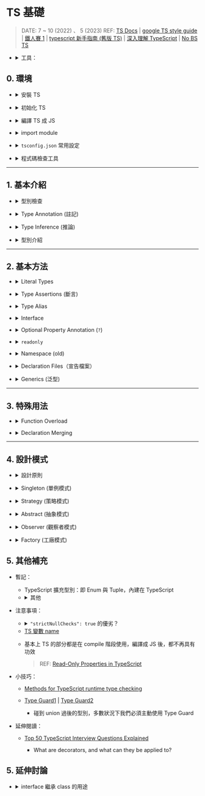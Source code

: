 <style> 
.imgBox{
  display: flex; 
  flex-direction: column; 
  margin: 5%; 
  justify-content: center;
  border: 2px solid black;
}
</style>

<!--  style  -->

###### <!-- ref -->

[No BS TS]: https://youtu.be/LKVHFHJsiO0?list=PLNqp92_EXZBJYFrpEzdO2EapvU0GOJ09n
[generics best practice1]: https://javascript.plainenglish.io/mentor-typescript-is-a-virus-a8ed076f1de9
[Ts Config Helper]: https://tsconfiger.netlify.app/
[TS playground]: (https://www.typescriptlang.org/play)
[difference between typescript class and interface]: https://www.javatpoint.com/typescript-class-vs-interface
[what's the difference between 'extends' and 'implements' in typescript]: https://stackoverflow.com/questions/38834625/whats-the-difference-between-extends-and-implements-in-typescript
[鐵人賽片段 1]: https://ithelp.ithome.com.tw/articles/10218770#:~:text=%E5%96%AE%E4%BE%8B%E9%A1%9E%E5%88%A5%E7%9A%84%E7%B9%BC%E6%89%BF%20Singleton%20Class%20Inheritance
[can we inherit singleton class?]: https://stackoverflow.com/questions/3564758/can-we-inherit-singleton-class
[read-only properties in typescript]: https://mariusschulz.com/blog/read-only-properties-in-typescript
[zod]: https://github.com/colinhacks/zod
[ts docs]: https://www.typescriptlang.org/docs/handbook/typescript-in-5-minutes.html
[google ts style guide]: https://google.github.io/styleguide/tsguide.html
[鐵人賽 1]: https://ithelp.ithome.com.tw/articles/10214714
[ecmascript 相容表]: https://kangax.github.io/compat-table/es6/
[tsconfig doc]: https://aka.ms/tsconfig
[鐵人賽 2]: https://ithelp.ithome.com.tw/articles/10214719#:~:text=%22strictNullChecks%22%3A%20true%2C
[ts 變數 name]: https://www.jianshu.com/p/78268bd9af0a
[function signature]: https://developer.mozilla.org/en-US/docs/Glossary/Signature/Function
[function 誤區注意]: https://ithelp.ithome.com.tw/articles/10215270
[never & unknown]: https://blog.logrocket.com/when-to-use-never-and-unknown-in-typescript-5e4d6c5799ad/
[typescript 新手指南 (舊版 TS)]: https://willh.gitbook.io/typescript-tutorial/
[深入理解 typescript]: https://jkchao.github.io/typescript-book-chinese/
[methods for typescript runtime type checking]: https://blog.logrocket.com/methods-for-typescript-runtime-type-checking/
[type guard1]: https://medium.com/onedegree-tech-blog/typescript-%E4%B8%80%E4%BA%9B%E4%BB%A4%E4%BA%BA%E5%8F%88%E6%84%9B%E5%8F%88%E6%81%A8%E7%9A%84%E5%85%A7%E5%AE%B9-type-guard-narrowing-1655a9ae2a4d
[type guard2]: https://blog.logrocket.com/how-to-use-type-guards-typescript/
[top 50 typescript interview questions explained]: https://betterprogramming.pub/top-50-typescript-interview-questions-explained-5e69b73eeab1
[type vs interface]: https://www.typescriptlang.org/docs/handbook/2/everyday-types.html#differences-between-type-aliases-and-interfaces
["void return" in interface doesn't trigger error in "implementation"]: https://stackoverflow.com/questions/70546619/why-typescript-return-type-void-in-interface-doesnt-trigger-error-in-implementa
[C# Enum]: https://msdn.microsoft.com/zh-cn/library/sbbt4032.aspx
[In TypeScript an interface can extend a class, what for?]: https://stackoverflow.com/questions/39124915/in-typescript-an-interface-can-extend-a-class-what-for
[An Extended Class with All Members]: https://learn.microsoft.com/en-us/archive/msdn-magazine/2015/january/typescript-understanding-typescript#:~:text=Figure%206%20An%20Extended%20Class%20with%20All%20Members
[A Practical Guide to Use Extends in TypeScript]: https://www.becomebetterprogrammer.com/typescript-extends/

 <!-- ref -->

# TS 基礎

> DATE: 7 ~ 10 (2022) 、 5 (2023)
> REF: [TS Docs] | [google TS style guide] | [鐵人賽 1] | [typescript 新手指南 (舊版 TS)] | [深入理解 TypeScript] | [No BS TS]

 <!-- 工具 -->

- <details close>
  <summary>工具：</summary>

  - [ECMAScript 相容表]
  - [zod]：可協助檢查 API 回傳的 type
  - [TS playground]
  - [Ts Config Helper]

  </details>

## 0. 環境

<!-- 安裝 TS -->

- <details close>
  <summary>安裝 TS</summary>

  ```shell
  $ npm install -g typescript
  ```

  </details>

<!-- 初始化 TS -->

- <details close>
  <summary>初始化 TS</summary>

  ```shell
  $ tsc --init
  ```

  - `tsc`：使用 **TS Compiler** 的指令
  - 生成設定檔 `tsconfig.json`
  - [tsconfig doc]

  </details>

<!-- 編譯 TS 成 JS -->

- <details close>
  <summary>編譯 TS 成 JS</summary>

  - 即便有 `error`，依然會編譯成一份 JS

  - ```shell
    $ tsc index.ts
    ```

    - 編譯 `index.ts`，並生成 `index.js`

  - ```shell
    $ tsc
    ```

    - 掃描專案底下所有的 `.ts` 編譯生成對應的 `.js`
    - 以一個 `tsconfig.json` 為一個專案

      ```txt
      EX.

      ＊ Directory Structure:
      ---------------------------------

      project
      └── test1
          └── test1.ts
          └── tsconfig.json
      └── test2
          └── test2.ts
      └── test3.ts
      └── tsconfig.json
      ---------------------------------

      ＊ 在三種不同位置執行 "tsc":

      1) /project/
      $ tsc
      --> 生成 test1.js, test2.js, test3.js

      2) /project/test1/
      $ tsc
      --> 只生成 test1.js

      3) /project/test2/
      $ tsc
      --> 生成 test1.js, test2.js, test3.js
      ```

  </details>

<!-- import module -->

- <details close>
  <summary>import module</summary>

  - 目的：

    - 使用 es6 up，且 `import` 時不需加副檔名，且可以使用 `index.js`

    ```typescript
    // EX. 自動 import from "./@class/TicketSystem/index.js"
    import { TrainTicketSystem } from './@class/TicketSystem'
    ```

  - 目前的解法：

    - 將 es6 up 編譯成 commonJS
    - `tsconfig.json` 中設定（從 es2016 編譯成 commonJS）

    ```typescript
    "target": "es2016",
    "module": "commonjs",
    ```

    - `package.json` 中設定（因為最後是編譯成 commonJS）

    ```typescript
    "type": "commonjs",
    ```

  - TODO: 是否有解法可以編譯成 es6 up 且達成目的？

  </details>

<!-- tsconfig.json 常用設定 -->

- <details close>
  <summary><code>tsconfig.json</code> 常用設定</summary>

  - `"outDir": "./build"`：集中編譯後所有的 `.js` 在 "./build"

  </details>

<!-- 程式碼檢查 -->

- <details close>
  <summary>程式碼檢查工具</summary>

  - 因為程式碼檢查是專案的重要組成部分，所以我們一般會將 ESLint 安裝在當前專案中 (`--save-dev`)

  - TSC vs TSLint vs ESLint

  ![](../src/image/lint/TSC_TSLint_ESLint.png)

  - TSLint & ESLint 的選擇

  ![](../src/image/lint/TSLint_or_ESLint.png)

  </details>

---

## 1. 基本介紹

<!-- 型別檢查 -->

- <details close>
  <summary>型別檢查</summary>

  - 程式碼中，使用錯誤型別，會有 `紅色波浪狀底線` 標明錯誤資訊

  <div class="imgBox" >
    <img src="../src//image//base/%E5%9E%8B%E5%88%A5%E6%AA%A2%E6%9F%A5%EF%BC%BF%E7%A8%8B%E5%BC%8F%E7%A2%BC.png" alt="型別檢查＿程式碼.png" />
  </div>

  - 編譯時，也會拋出 error

  <div class="imgBox" >
    <img src="../src//image/base/%E5%9E%8B%E5%88%A5%E6%AA%A2%E6%9F%A5%EF%BC%BF%E7%B7%A8%E8%AD%AF.png" alt="型別檢查＿編譯.png" />
  </div>

  </details>

<!-- Type Annotation -->

- <details close>
  <summary>Type Annotation (註記)</summary>

  <!-- 3 種 Type Annotation 方式： -->

  - 3 種 Type Annotation 方式：

    <div class="imgBox" >
      <img src="../src/image/base/Type_Annotation.png" alt="Type_Annotation.png" />
    </div>

    <!-- 差異：`第一種`(x4, x7) 方式一定要完全符合 -->

    - <details close>
      <summary>差異：<code>第一種</code> 方式一定要完全符合</summary>

      1. 不能有多餘的，如 z。 (x4)
      2. 一定要有 y。 (x7)

      <div class="imgBox" >
        <img src="../src/image/base/Type_Annotation_diff.png" alt="Type_Annotation_diff.png" />
      </div>

      </details>

    <!-- 不能：三種皆不可只有多餘的（z），卻沒有該有的（y） -->

    - <details close>
      <summary>不能：三種皆不可只有多餘的（z），卻沒有該有的（y）</summary>

      <div class="imgBox" >
        <img src="../src/image/base/Type_Annotation_same.png" alt="Type_Annotation_same.png" />
      </div>

      </details>

  <!-- 沒 Annotation ＋ 沒 Assign -->

  - <details close>
    <summary>沒 Annotation ＋ 沒 Assign</summary>

    - 此情況下，`Type Inference` 的結果會不斷改變（X1）

    <div class="imgBox" >
      <img src="../src/image/base/NoAnnotation_&_NoAssign.png" alt="NoAnnotation_&_NoAssign.png" />
    </div>

    </details>

  </details>

<!-- Type Inference -->

- <details close>
  <summary>Type Inference (推論)</summary>

  - 在未使用 Type Annotation 時，也會自動推論其 type
  - 如下圖，變數並未註記 type，但 hover 時，有自動推論 type 為 `(string | number)[ ]`

    <div class="imgBox" >
      <img src="../src/image/base/Type_Inference_sample.png" alt="Type_Inference_sample.png" />
    </div>

  <!-- Nullable Types -->

  - <details close>
    <summary><code>Nullable Types</code> --> <code>any</code></summary>

    - Nullable Types: `null`, `undefined`.. 等等
      <div class="imgBox" >
        <img src="../src/image/base/Nullable_Types_O.png" alt="Nullable_Types_O.png" />
        <img src="../src/image/base/Nullable_Types_X.png" alt="Nullable_Types_X.png" />
      </div>

    - Delayed Initialization 可視為初始化指派為 `undefined` --> `any`
      <div class="imgBox" >
        <img src="../src/image/base/Nullable_Types_Delay.png" alt="Nullable_Types_Delay.png" />
      </div>

      - 若有 `Type Annotation` 則會形成 Temporal Dead Zone
        <div class="imgBox" >
          <img src="../src/image/base/Delayed_Initialization.png" alt="Delayed_Initialization.png" />
        </div>

    </details>

  <!-- 自動進行檢查 -->

  - <details close>
    <summary>Type Inference --> 自動進行檢查</summary>

    - 即使沒有 Type Annotation，TS 自動認定其為 Type Inference 後的型別

      - 因為 Nullable Types --> any，所以可以再指派為任何型別，而其他的則已固定型別

        <div class="imgBox" >
          <img src="../src/image/base/Type_Inference_check.png" alt="Type_Inference_check.png" />
        </div>

    </details>

  - <mark>杯論：</mark>
    - 因為有 Type Inference 功能，所以可以只在 `未立刻賦值` 或 `特殊需求的型別` 時，才使用 Type Annotation？

  </details>

<!-- 型別介紹 -->

- <details close>
  <summary>型別介紹</summary>

  <!-- Any -->

  - <details close>
    <summary>Any</summary>

    - 可以將 `any` assign 給任何 type 的變數，而不會報錯
    - X11：請參考 _Type Annotation / 沒 Annotation ＋ 沒 Assign_

    <div class="imgBox" >
      <img src="../src/image/base/type_any.png" alt="type_any.png" />
    </div>

    </details>

  <!-- Object -->

  - <details close>
    <summary>Object</summary>

    <!-- 當 key 值為 Nullable Types，其 Type Inference 會明確定義 type，而不是 any -->

    - <details close>
      <summary>當 key 值為 Nullable Types，其 Type Inference 會明確定義 type，而不是 any</summary>

        <div class="imgBox" >
          <img src="../src/image/base/Type_Inference_object.png" alt="Type_Inference_object.png" />
        </div>

      </details>

    <!-- & vs | -->

    - <details close>
      <summary><code>&</code> vs <code>|</code></summary>

      - `&`：必須都有
      - `|`：至少需有其中一個，剩下的 key 也必須包含在其他的 type

        <div class="imgBox" >
          <img src="../src/image/base/object_type_&_|.png" alt="object_type_&_|.png" />
        </div>

      </details>

    <!-- type object vs 自定義 object type vs Type Inference -->

    - <details close>
      <summary><code>type object</code> vs <code>自定義 object type</code> vs <code>Type Inference</code></summary>

      - `Type Inference` 較接近 `自定義 object type`
      - `type object`：可覆寫成任何 JS object (包含 [], new Number().. etc)，但不能對該 object 的內部做更動

        <div class="imgBox" >
          <img src="../src/image/base/object_type.png" alt="object_type.png" />
        </div>

      </details>

    - <details close>
      <summary><code>type {}</code> 等同 <code>type object</code></summary>

        <div class="imgBox" >
          <img src="../src/image/base/object_type2.png" alt="object_type2.png" />
        </div>

      </details>

    </details>

  <!-- Function -->

  - <details close>
    <summary>Function</summary>

    <!-- 提醒 Implicit Any -->

    - <details close>
      <summary>提醒 <code>Implicit Any</code></summary>

      - 如圖 1，參數未指定 type ，則會報錯 `Implicit Any`。
      - 例如於圖 2 中，將參數指定為 any 後，雖可以正常編譯，但是可能就會產生 bug ，如 str2 會得到 number ，而不是其指定的 string。
      - 因此 `Implicit Any` 警告，可以協助預防此問題。

        <div class="imgBox" >
          <img src="../src/image/base/function_Implicit_Any.png" alt="function_Implicit_Any.png" />
        </div>

      </details>

    <!-- Function type 檢查 -->

    - <details close>
      <summary>Function type 檢查</summary>

      - 會報錯：

        - 1. 變數的 type 改變
        - 2. 變數一樣是 function 但 回傳 type 改變
        - 3. 變數一樣是 function 但 參數 type 改變

      - 不會報錯：

        - 4. 參數消失了，被 TS 忽略，不會報錯
        - 5. 變數一樣是 function，參數、回傳的 type 都正確

      <div class="imgBox" >
        <img src="../src/image/base/function_type_檢查.png" alt="function_type_檢查.png" />
      </div>

      </details>

    <!-- Function signature -->

    - <details close>
      <summary><a href="https://developer.mozilla.org/en-US/docs/Glossary/Signature/Function">Function signature</a></summary>

      - 函式簽章，定義 function 的 input & output 的 type
      - 只包含 type，而不包含 命名（object 的 key 才會包含命名）
      - 但 vscode 的顯示，會包含命名的部分（而實際上不包含）
      - 所以命名順序亂了，但 type 順序不亂 --> 檢查不報錯

      <div class="imgBox" >
        <img src="../src/image/base/Function_signature.png" alt="Function_signature.png" />
      </div>

      </details>

    - <mark>杯論：</mark>

      - 是否必要維持所有的 function `output` 都做 Type Annotation？

        - 正論（所有都明寫）：

          - 可確保其型別沒被誤改
          - 可清楚從 code 中閱讀

        - 反論（只特殊情況寫）：

          - 通常 Type Inference 都能正確給出其型別
          - vscode 的提示，也可以閱讀
          - 因 Type Inference 正確，則 TS 也會列入檢查。

    </details>

  <!-- Array -->

  - <details close>
    <summary>Array</summary>

    <!-- Homogeneous Type Array (同質性陣列) -->

    - <details close>
      <summary>Homogeneous Type Array (同質性陣列)</summary>

      - Array 中只有一種 type
      - vs `Heterogenous Type Array`: Array 中不只一種 type

      ```typescript
      // 全數字: number[]
      const numbers = [1, 2, 3, 4, 5]

      // 全字串: string[]
      const strings = ['hi', 'go', 'to']

      // 數字混字串: (string | number)[]
      const numbers_strings = [1, '21', 123, 'asdf']
      ```

      </details>

    <!-- Mix Nested Arrary Type Inference -->

    - <details close>
      <summary>Mix Nested Arrary Type Inference</summary>

      - Type Inference 為個別型別，而不是自動融合
      - 例如下圖情況不會變成：`(string | number | boolean | null | undefined)[][]`

      <div class="imgBox" >
        <img src="../src/image/base/Mix_Nested_Arrary_Type_Inference.png" alt="Mix_Nested_Arrary_Type_Inference.png" />
      </div>

      </details>

    </details>

  <!-- Tuple -->

  - <details close>
    <summary>Tuple</summary>

    - 對 Array 的每個項目定義固定的 type

    ```typescript
    // Type Inference  -->  Array: (number | boolean)[]
    const array = [1, 2, 3, false]

    // Tuple: [number, number, number, boolean]
    const tuple: [number, number, number, boolean] = [1, 2, 3, false]
    ```

    - 常見用法：

      <!-- 1. input 與 output 保持一致 -->

      - <details close>
        <summary>1. input 與 output 保持一致</summary>

        - 優：Tuple 比 object 便宜

        ```typescript
        type Vector = [number, number]

        const move = (v1: Vector, v2: Vector): Vector => {
          const [x1, y1] = v1
          const [x2, y2] = v2
          return [x1 + x2, y1 + y2]
        }

        console.log(move([0, 0], [5, 10]))
        console.log(move([10, 0], [3, 7]))
        ```

        </details>

      <!-- 2. 模仿 Python 的 Tuple -->

      - <details close>
        <summary>2. 模仿 Python 的 Tuple</summary>

        - 使用 `Readonly` 讓內容物不得更改

        ```typescript
        type Tuple = Readonly<[number, string]>

        const x: Tuple = [1, 'yes']

        // 以下會發生錯誤
        x[0] = 10
        x[1] = 'No'
        ```

        </details>

    </details>

  <!-- Enum -->

  - <details close>
    <summary>Enum</summary>

    - TypeScript Enum 的概念來源於 [C# Enum]

    <!-- 型別 -->

    - <details close>
      <summary>型別</summary>

      ```typescript
      enum WeekDay {
        Sun,
        Mon,
      }

      const day = WeekDay[0] // type: string --> Sun
      const nthDay = WeekDay.Sun // type: WeekDay --> 0
      ```

      </details>

    <!-- 反射性 -->

    - <details close>
      <summary>反射性</summary>

      ```typescript
      enum WeekDay {
        Sun,
        Mon,
      }

      // WeekDay[0] === "Sun"
      // WeekDay["Sun"] === 0
      ```

      </details>

    <!-- 元素不重複 -->

    - <details close>
      <summary>元素不重複</summary>

      ```typescript
      // 以下會發生錯誤：不能有兩個 Sun
      enum WeekDay {
        Sun,
        Mon,
        Sun,
      }
      ```

      </details>

    <!-- 唯讀：建立 enum 之後，就不能再對他做更改 -->

    - <details close>
      <summary>唯讀：建立 enum 之後，就不能再對他做更改</summary>

      ```typescript
      enum WeekDay {
        Sun,
        Mon,
      }

      // 以下都會發生錯誤：
      WeekDay = { XXXX }
      WeekDay[5] = 'XXX'
      WeekDay.Sun = 2
      WeekDay.XXX = 3
      ```

      </details>

    <!-- 取值 ＆ 賦值 -->

    - <details close>
      <summary>取值 ＆ 賦值</summary>

      ```typescript
      enum WeekDay {
        Sun,
        Mon,
      }

      let day: string = WeekDay[0]
      console.log(WeekDay[day]) // 會發生錯誤，不可用 day 來當 key 取值
      day = 'lalala'

      let n: WeekDay = WeekDay.Fri
      console.log(WeekDay[n])
      n = 9
      ```

      </details>

    <!-- 用於參數 -->

    - <details close>
      <summary>用於參數</summary>

      ```typescript
      enum WeekDay {
        Sun,
        Mon,
      }

      const fn = (x: WeekDay) => {
        if (x !== WeekDay.Sun) fn(WeekDay.Sun)
        return
      }

      fn(WeekDay.Sun)
      fn(WeekDay.Mon)

      // 以下會發生錯誤： 只能傳 type 為 WeekDay 的參數
      fn(WeekDay.La)
      fn('s')
      ```

      </details>

    <!-- Enum 初始化 -->

    - <details close>
      <summary>Enum 初始化</summary>

      - 好習慣：要馬全部初始化，要馬全部沒有

      <div class="imgBox" >
        <img src="../src/image/base/enum_initializer.png" alt="enum_initializer.png" />
      </div>

      </details>

    <!-- const enum -->

    - <details close>
      <summary><code>const enum</code></summary>

      - `const enum`編譯後只留下常數
      - 賦值也只能給固定的 number 或 string

      ```typescript
      // EX.
      const enum E1 {
        X,
        Y,
        Z = 'zz',
      }
      enum E2 {
        X,
        Y,
        Z = 'zz',
      }

      const arr1 = [E1.X, E1.Y, E1.Z]
      const arr2 = [E2.X, E2.Y, E2.Z]
      ```

      ```js
      // EX.編譯結果：
      let E2
      ;(function (E2) {
        E2[(E2['X'] = 0)] = 'X'
        E2[(E2['Y'] = 1)] = 'Y'
        E2['Z'] = 'zz'
      })(E2 || (E2 = {}))
      const arr1 = [0 /* E1.X */, 1 /* E1.Y */, 'zz' /* E1.Z */]
      const arr2 = [E2.X, E2.Y, E2.Z]
      ```

      </details>

    </details>

  <!-- never & unknown -->

  - <details close>
    <summary>never & unknown</summary>

    > REF: [never & unknown]

      <!-- never -->

    - <details close>
      <summary>never</summary>

      <!-- 為所有 type 的 subtype -->

      - <details close>
        <summary>為所有 type 的 subtype</summary>

        ```typescript
        // 等同於 let x: T
        // (T 可以是任何 type)
        let x: T | never
        ```

        - Type Inference 小差異（原因待查）

        <div class="imgBox" >
          <img src="../src/image/base/Never_Type_Inference.png" alt="Never_Type_Inference.png" />
        </div>

        </details>

      <!-- 可以 assign 給任何其他 type -->

      - <details close>
        <summary>可以 assign 給任何其他 type</summary>

        <div class="imgBox" >
          <img src="../src/image/base/type_never1.png" alt="type_never1.png" />
        </div>

        </details>

      <!-- Type Annotation 只能用在 compile 階段即確認是 never 的情況 -->

      - <details close>
        <summary>Type Annotation 只能用在 compile 階段即確認是 never 的情況</summary>

        <div class="imgBox" >
          <img src="../src/image/base/type_never2.png" alt="type_never2.png" />
        </div>

        </details>

      </details>

      <!-- unknown -->

    - <details close>
      <summary>unknown</summary>

      <!-- `unknown` is the type-safe counterpart of `any`. -->

      - `unknown` is the type-safe counterpart of `any`.

      <!-- 為所有 type 的 supertype -->

      - <details close>
        <summary>為所有 type 的 supertype</summary>

        ```typescript
        // 等同於 let x: T
        // (T 可以是任何 type)
        let x: T & unknown
        ```

        - Type Inference 小差異（原因待查）

        <div class="imgBox" >
          <img src="../src/image/base/Never_Type_Inference.png" alt="Never_Type_Inference.png" />
        </div>

        </details>

      <!-- 通過 `Type Guard` 後，才能使用 -->

      - <details close>
        <summary>通過 <code>Type Guard</code> 後，才能使用</summary>

        - 才能 assign 給其他 type 的變數

        <div class="imgBox" >
          <img src="../src/image/base/unknown_VS_any.png" alt="unknown_VS_any.png" />
        </div>

        - 才能進行個別 type 的操作（ex.`+ - * /`）

        <div class="imgBox" >
          <img src="../src/image/base/Type_Guard_with_unknown.png" alt="Type_Guard_with_unknown.png" />
        </div>

        </details>

      <!-- (X) 直接進行轉型 -->

      - <details close>
        <summary>(X) 直接進行轉型</summary>

        - 不建議使用
        - 直接轉型，不會進行檢查、提醒、報錯。
        - 只在很確定他的 type 時，才可使用 ( <-- 既然可以確定，那麼在更之前就應該註記成正確的 type，而不是用 unknown )

        ```typescript
        const UNKNOWN: unknown = ''
        const n1: number = UNKNOWN as number
        const n2: number = <number>UNKNOWN
        ```

        </details>

      <!-- unknown 使用情境範本 -->

      - <details close>
        <summary>unknown 使用情境範本</summary>

        <div class="imgBox" >
          <img src="../src/image/base/unknown_sample_safeJsonParse.png" alt="unknown_sample_safeJsonParse.png" />
        </div>

        </details>

      </details>

      <!-- never VS any VS unknown -->

    - <details close>
      <summary>never VS any VS unknown</summary>

      - 暫時推論：

        - 右半部以 subtype 的形式，形成一個系統。而 `any` 包含 `never` 之外的所有。

        <div class="imgBox" >
          <img src="../src/image/base/never_any_unknown2.jpeg" alt="never_any_unknown2.jpeg" />
        </div>

        - 以 (1)(2)(3) 規則按照優先順序遵守，`never` > `any` > `unknown`

        <div class="imgBox" >
          <img src="../src/image/base/never_any_unknown1.png" alt="never_any_unknown1.png" />
        </div>

      </details>

    </details>

  <!-- class -->

  - <details close>
    <summary>class</summary>

    <!-- 需保證所有的 Member Variable (Property) 都有註記＆值 -->

    - <details close>
      <summary>需保證所有的 Member Variable (Property) 都有註記＆值</summary>

      - 必須有型別註記 ( line 6, 14, 21：未註記 `name` )
      - 必須 初始化 或是 從 constructor 賦值 ( line 10：`mobile` 未賦值 )
      - 必須傳值給 constructor 進行 賦值 ( line 27：`age` 未傳值且無預設值 )

      <div class="imgBox" >
        <img src="../src/image/base/type_class.png" alt="type_class.png" />
      </div>

      </details>

    <!-- class 的 Type 判定並非由「是誰的 instance」來比較，而是由「instance 的內容是否符合」來比較 -->

    - <details close>
      <summary>class 的 Type 判定並非由「是誰的 instance」來比較，而是由「instance 的內容是否符合」來比較</summary>

      > 1. 幾乎可將其視為 `object type` 來做比較
      > 2. `instance` 只需涵括 `class type` 的所有內容即可

      - 1. 只要由「完全相同的 class member（propery & method）」的 class 所產生的 instance，TS 將認定為相同 `type`

      <div class="imgBox" >
        <img src="../src/image/base/class_type_compare1.png" alt="class_type_compare1.png" />
      </div>

      - 2. 可能 `instanceof` 不同，但 TS 認定相同 `type`

      <div class="imgBox" >
        <img src="../src/image/base/class_type_compare2.png" alt="class_type_compare2.png" />
      </div>

      - 3. 只要擁有「完全相同的 propery & method」的 object，也會被 TS 認定與對應的 `class type` 為一樣的 `type`

      <div class="imgBox" >
        <img src="../src/image/base/class_type_compare3.png" alt="class_type_compare3.png" />
      </div>

      - 4. 如果是各自定義的 `private` | `protected`，則視為不同

      <div class="imgBox" >
        <img src="../src/image/base/class_type_compare4.png" alt="class_type_compare4.png" />
      </div>

      - 5. instance 比 class type 多出 member，也會被 TS 錯誤判定忽略

      <div class="imgBox" >
        <img src="../src/image/base/class_type_compare5.png" alt="class_type_compare5.png" />
      </div>

      </details>

    <!-- implements -->

    - <details close>
      <summary>implements</summary>

      - 建議 implements `interface` 而不是 `type`

      - 實作 method 的 type 必須與定義的 type 相符

      <div class="imgBox" >
        <img src="../src/image/base/class_implements_diffReturnType.png" alt="class_implements_diffReturnType.png" />
      </div>

      - 實作未如 type 定義回傳 `void`，不會報錯

        > REF: ["void return" in interface doesn't trigger error in "implementation"]

      <div class="imgBox" >
        <img src="../src/image/base/class_implements_void.png" alt="class_implements_void.png" />
      </div>

      - 必須實作所有已定義的 method type

      <div class="imgBox" >
        <img src="../src/image/base/class_implements_noMethod.png" alt="class_implements_noMethod.png" />
      </div>

      - 實作可以多出 type 中未定義的 method

      <div class="imgBox" >
        <img src="../src/image/base/class_implements_noType.png" alt="class_implements_noType.png" />
      </div>

      </details>

    <!-- Access Modifiers（存取修飾子） -->

    - <details close>
      <summary>Access Modifiers（存取修飾子）</summary>

      <!-- 三種 Access Modifiers -->

      - <details close>
        <summary>三種 Access Modifiers</summary>

        - `public`：公開（預設）
        - `private`：唯此 class 存取
        - `protected`：繼承 class 皆可存取

        </details>

      <!-- 若繼承至 interface，則只能為 public -->

      - <details close>
        <summary>若繼承至<code>interface</code>，則只能為 <code>public</code></summary>

        <div class="imgBox" >
          <img src="../src/image/base/class_public_VS_interface.png" alt="class_public_VS_interface.png" />
        </div>

        </details>

      <!-- private ＆ protected 都只是 TS 在編譯時做檢查，依然可以被繞過存取 -->

      - <details close>
        <summary><code>private</code>＆<code>protected</code>都只是 TS 在編譯時做檢查，依然可以被繞過存取</summary>

        - 若要阻止被外部存取，得用 js class `#屬性`

        <div class="imgBox" >
          <img src="../src/image/base/class_private1.png" alt="class_private1.png" />
        </div>

        </details>

      <!-- 自動綁定 `this` -->

      - <details close>
        <summary>參數自動綁定 <code>this</code> 屬性</summary>

        - 在`constructor`參數定義`Access Modifiers`，等同於定義`class`中的屬性，並自動綁定`this.a = a`
        - 以下兩段 code 編譯後，相等

        ```typescript
        class C {
          constructor(private a: string) {}
        }
        ```

        ```typescript
        class C {
          private a: string

          constructor(a: string) {
            this.a = a
          }
        }
        ```

        </details>

      </details>

    <!-- static -->

    - <details close>
      <summary>static</summary>

      - class 本身的屬性與方法，為「靜態」屬性與方法
      - 因為不管從 class 產生出任何 object，static 不變 --> 「靜態」

      ```typescript
      // 1. static（靜態）
      class CircleS {
        private static readonly PI = 3.14

        static calArea(radius: number): number {
          return CircleS.PI * radius ** 2
        }
      }

      const circle1 = new CircleS()
      const area11 = circle1.calArea(100) // [error]
      const area12 = CircleS.calArea(100) // 31400

      // 2. 一般（動態）
      class Circle {
        private readonly PI = 3.14

        constructor(public radius: number) {}

        public calArea(): number {
          return this.PI * this.radius ** 2
        }
      }

      const circle2 = new Circle(100)
      const area21 = circle2.calArea() // 31400
      const area22 = Circle.calArea(100) // [error]
      ```

      - `this`:
        - 在 static method 中，`this` 為 class 本身
        - 在 method 中，`this` 為 instance 本身

      ```typescript
      class Test {
        constructor(private x: object) {}

        private static x: object = {}

        static staticMethod() {
          console.log(Test.x === this.x) // true
        }

        method() {
          console.log(Test.x === this.x) // false
        }
      }
      ```

      </details>

    <!-- Accessors (Getter / Setter) -->

    - <details close>
      <summary>Accessors (Getter / Setter)</summary>

      <!-- Getter -->

      - <details close>
        <summary>Getter</summary>

        - 只能讀取
        - 會隨著 property 變動
        - 不能有參數，必須有回傳值

        ```typescript
        class Circle1 {
          private readonly PI = 3.14

          constructor(public radius: number) {}

          get area(): number {
            return this.PI * this.radius ** 2
          }
        }

        const circle = new Circle1(100)
        const area11 = circle.area
        circle.radius = 200
        const area12 = circle.area
        console.log(area11, area12) // 31400, 125600

        circle.area = 123 // [error]
        ```

        </details>

      <!-- Setter -->

      - <details close>
        <summary>Setter</summary>

        - 可以使其 set 後產生 side effect (ex. 改變面積後，自動改變半徑)
        - 必須有唯一參數，即為 assign 到該屬性的值
        - 不能有回傳值
        - 直接用 `=` 賦值，且會做 type 檢查

        ```typescript
        class Circle2 {
          private readonly PI = 3.14

          constructor(public radius: number) {}

          get area(): number {
            return this.PI * this.radius ** 2
          }

          set area(value: number) {
            this.radius = (value / this.PI) ** 0.5
          }
        }

        const circle2 = new Circle2(100)
        const area21 = circle2.area
        circle2.area = 70650
        const area22 = circle2.area
        const radius = circle2.radius
        console.log(area21, area22, radius) // 31400, 70650, 150

        circle2.area = '70650' // [error]
        ```

        </details>

      <!-- Accessors 基本上可以使用 Type Inference 不會出錯 -->

      - <details close>
        <summary>Accessors 基本上可以使用 Type Inference 不會出錯</summary>

        ```typescript
        class Circle2 {
          private readonly PI = 3.14

          constructor(public radius: number) {}

          get area() {
            return this.PI * this.radius ** 2
          }

          set area(value) {
            this.radius = (value / this.PI) ** 0.5
          }
        }
        ```

        </details>

      </details>

    <!-- implements VS extends -->

    - <details close>
      <summary><code>implements</code> VS <code>extends</code></summary>

      > REF:
      >
      > 1. [What's the difference between 'extends' and 'implements' in TypeScript]
      > 2. [Difference between TypeScript Class and Interface]

      - `extends`: "inheritance", "child", 已擁有所有 parent 內容
      - `implements`: "polymorphism", "same shape", 須自己實作內容

      - 1. 只能 `implements` 只有 `public` 的 `class`

      <div class="imgBox" >
        <img src="../src/image/base/implements_VS_extends1.png" alt="implements_VS_extends1.png" />
      </div>

      - 2. `extends` 已擁有 parent 的一切，可以不用再自己實作。而 `implements` 需要實作

      <div class="imgBox" >
        <img src="../src/image/base/implements_VS_extends2.png" alt="implements_VS_extends2.png" />
      </div>

      - 3. 一次只能 `extends` 一個 class。而可以 `implements` 多個。

      <div class="imgBox" >
        <img src="../src/image/base/implements_VS_extends3.png" alt="implements_VS_extends3.png" />
      </div>

      </details>

    <!-- abstract class -->

    - <details close>
      <summary><code>abstract class</code></summary>

      - 不能產生實例的 `class`

      ```typescript
      abstract class C {}

      // Error: 不能用來產生實例
      const instance = new C()
      ```

      - 可使用 `abstract` 方法 (只有 `abstract class` 可用)

      ```typescript
      abstract class C1 {
        abstract x: string
      }

      // Error: 必須實作 abstract member
      // (x: string)
      class C2 extends C1 {}
      ```

      - 不能同時是 `private` & `abstract`

      ```typescript
      // Error: 不能同時是 `private` & `abstract`
      abstract class C1 {
        private abstract x: string
      }
      ```

      </details>

    </details>

  </details>

---

## 2. 基本方法

<!-- Literal Types -->

- <details close>
  <summary>Literal Types</summary>

  - 直接將 type 以明文方式註記

  ```typescript
  // EX.
  // Object Literal Type
  const obj: { x: number; y: string } = { x: 1, y: '' }

  // Function Literal Type
  const fn: (param: number) => number = (param) => param * 2
  ```

  </details>

<!-- Type Assertions -->

- <details close>
  <summary>Type Assertions (斷言)</summary>

  - 兩種方法：`<>`, `as`

  ```typescript
  // EX.
  const obj1 = { x: 1, y: '' } as { x: number; y: string }
  const obj2 = <{ x: number; y: string }>{ x: 1, y: '' }
  ```

  - 不管是否內容完全符合 type，直接斷定為該 type （可能是 未完成 或是 有多餘）

  ```typescript
  // 多餘 --> Pass
  const obj1 = { x: 1, y: '', z: 1 } as { x: number; y: string }
  // 未完成 --> Pass
  const obj2 = { x: 1 } as { x: number; y: string }
  // 錯誤 --> Error
  const obj3 = { x: '' } as { x: number; y: string }
  ```

  - `as` 串
    - 以最後一次為該變數的 type
    - 只在意相鄰的兩次 as，只需兩者有交集即可（前者包含後者 | 後者包含前者）

  <div class="imgBox" >
    <img src="../src/image/base/not_only_one_as.png" alt="not_only_one_as.png" />
  </div>

  </details>

<!-- Type Alias -->

- <details close>
  <summary>Type Alias</summary>

  - 以變數形式，定義 `type`
  - 減少 code 畫面上的複雜度
  - 抽象化，重複使用

  ```typescript
  // EX.
  // Object Type Alias
  type OBJ = { x: number; y: string }
  const obj: OBJ = { x: 1, y: '' }

  // Function Type Alias
  type FN = (param: number) => number
  const fn: FN = (param) => param * 2
  ```

  - **[Function 誤區注意]**

    - 大部分情況下，input object 只需滿足 `有包含 function 定義的 param object 的所有 key`
    - 討論點正方：
      - 如此情況，照理說應該並無影響，只要該有的都有即可
      - 符合 js 的彈性使用特性
    - 討論點反方：
      - `type` 應該為 `靜態格式`，如此的彈性功能應該只在於 `interface`

  <div class="imgBox" >
    <img src="../src/image/base/Function_input_type.png" alt="Function_input_type.png" />
  </div>

  </details>

<!-- Interface -->

- <details close>
  <summary>Interface</summary>

  <!-- 三種形式 -->

  - <details close>
    <summary>三種形式</summary>

    <!-- Object -->

    - <details close>
       <summary>Object</summary>

      </details>

    <!-- Function -->

    - <details close>
       <summary>Function</summary>

      </details>

    <!-- Index Signatures -->

    - <details close>
       <summary>Index Signatures (舊：Indexable Types)</summary>

      - index 只能是 number, string, symbol 三種
      - Index Signatures(array) VS type Array

        <div class="imgBox" >
          <img src="../src/image/base/Index_Signatures_VS_type_array.png" alt="Index_Signatures_VS_type_array.png" />
        </div>

        <div class="imgBox" >
          <img src="../src/image/base/Index_Signatures_Dictionary.png" alt="Index_Signatures_Dictionary.png" />
        </div>

      </details>

    ```typescript
    // Object
    interface OBJ1 {
      x: number
      y: (p1: string) => void
      z: string
    }

    // Function
    interface FN1 {
      (p1: number): void
    }

    // Index Signatures ( ex. ["a", "b"] )
    interface StringArray1 {
      [index: number]: string
    }
    ```

    </details>

  <!-- extends -->

  - <details close>
    <summary><code>extends</code></summary>

    - 基本用法

    ```typescript
    // interface newInterface extends I1, I2, ... In {}

    interface I1 {
      a: number
      b: string
    }

    interface I2 {
      c?: number
      d?: string
    }

    interface I3 extends I1, I2 {
      e?: number[]
    }

    const test: I3 = { a: 1, b: '', c: 1, e: [1, 2] }
    ```

    - extends 來源，不能有衝突

    ```typescript
    interface I1 {
      a: number
      b: string
    }

    interface I2 {
      a: number
    }

    interface I3 {
      a?: number
    }

    interface I4 {
      a: string
    }

    interface NI1 extends I1, I2 {}
    interface NI2 extends I1, I3 {} // error
    interface NI3 extends I1, I4 {} // error
    ```

    </details>

  <!-- interface VS type -->

  - <details close>
    <summary><code>interface</code> VS <code>type</code></summary>

    - `Type Inference` 的細部規則相似

    - 意義上：
      - `type` --> 獨立的靜態型別
      - `interface` --> 可擴充、組合的規格

    </details>

  <!-- Interface Merging -->

  - <details close>
    <summary>Interface Merging</summary>

    - `Declaration Merging` 的一種
    - 定義同名稱的 `interface`
      - 最後結果為所有的「交集」
      - 重複的屬性，型別必須不衝突
      - 不能參雜 `type`
    - <mark>杯論：</mark>學習到 `namespace` 後再回頭看 `Interface Merging` 的應用 (MiddleWare)

    ```typescript
    interface Box {
      height: number
      width: number
    }
    interface Box {
      scale: number
    }
    const box1: Box = { height: 5, width: 6, scale: 10 }
    const box2: Box = { height: 5, width: 6 } // Error，因為缺少 scale
    ```

    ```typescript
    interface Box {
      height: number
      width: number
    }
    interface Box {
      scale: number
      height: string // Error，因為前面已定義 height: number
    }
    ```

    ```typescript
    // Error: 不能參雜 type
    type Box = {
      height: number
      width: number
    }
    interface Box {
      scale: number
    }
    ```

    </details>

  <!-- Hybrid Type Interface -->

  - <details close>
    <summary>Hybrid Type Interface</summary>

    > [REF](https://stackoverflow.com/questions/32016275/create-class-from-hybrid-interface-type)

    - 看起來就是 js class 前身

    ```typescript
    // EX.
    interface Counter {
      (start: number): string

      interval: number
      reset(): void
    }

    function getCounter(): Counter {
      const counter = function (start: number) {} as Counter

      counter.interval = 123
      counter.reset = () => {}

      return counter
    }

    const c = getCounter()
    c(10)
    c.reset()
    c.interval = 5
    ```

    </details>

  <!-- 介面繼承類別的用途 -->

  - <details close>
    <summary>interface 繼承 class 的用途</summary>

    - EX. Generics (泛型)

      ```typescript
      class Map<T> {
        private _items: { [key: string]: T }

        set(key: string, value: T) {}

        has(key: string): boolean {}

        get(key: string): T {}

        remove(key: string): T {}
      }

      interface NumberMap extends Map<number> {}
      interface StringMap extends Map<string> {}
      interface BooleanMap extends Map<boolean> {}

      function stringsHandler(map: StringMap) {}
      ```

    - EX. Factory (工廠模式) (GPT 所給，但我覺得這個舉例怪怪的)

      ```typescript
      abstract class Animal {
        abstract makeSound(): void
      }

      interface AnimalFactory extends Animal {
        createAnimal(): Animal
      }

      class Dog extends Animal {
        makeSound(): void {
          console.log('Woof!')
        }
      }

      class Cat extends Animal {
        makeSound(): void {
          console.log('Meow!')
        }
      }

      class AnimalFactoryImpl implements AnimalFactory {
        createAnimal(): Animal {
          // 根據某些邏輯返回不同的動物實例
          return new Dog()
        }

        makeSound(): void {
          console.log('Factory making sound...')
        }
      }

      const factory: AnimalFactory = new AnimalFactoryImpl()
      const animal: Animal = factory.createAnimal()
      animal.makeSound() // 輸出 "Woof!"
      ```

    </details>

  </details>

<!-- Optional Property Annotation -->

- <details close>
  <summary>Optional Property Annotation (<code>?</code>)</summary>

  - 使用 `?` 記註為 `Optional Property`
  - 直接用 `undefined` ，依然需給他的值初始化為 `undefined` 才可

  <div class="imgBox" >
    <img src="../src/image/base/Optional_Property_Annotation.png" alt="Optional_Property_Annotation.png" />
  </div>

  </details>

<!-- readonly -->

- <details close>
  <summary><code>readonly</code></summary>

  ```typescript
  type T = {
    readonly x: number
    readonly y: string
    readonly o1: { a: number }
    z: number
    u: string
    o2: { a: number }
  }

  const obj: T = {
    x: 1,
    y: 'y',
    o1: { a: 1 },
    z: 2,
    u: 'u',
    o2: { a: 9 },
  }
  obj.x = 2 // error
  obj.y = 'x' // error
  obj.o1 = { a: 2 } // error
  obj.o1.a = 2
  obj.z = 1
  obj.u = 'z'
  obj.o2 = { a: 8 }
  obj.o2.a = 7
  ```

  </details>

<!-- Namespace(old) -->

- <details close>
  <summary>Namespace (old)</summary>

  - 用來隔離命名空間。
  - 在同 namespace 中，等於沒有用 namespace 隔離開 export 的內容
  - 舊時代產物，被 import/export 取代

    ![](https://i.imgur.com/WfEZgXl.png)

  - 同一個 namespace，可以通用

    - 順序無差
    - 需要 export

    ![](https://i.imgur.com/2hXdpHt.png)

  - 同一個 namespace，必須在 export / local 二選一

    ![](https://i.imgur.com/Miey6R2.png)

  - Triple Slash Directive 引用：`/// <reference path="" />`

  </details>

<!-- Declaration Files（宣告檔案） -->

- <details close>
  <summary>Declaration Files（宣告檔案）</summary>

  - 幫套件建立宣告檔案

    - 可以幫第三方 JS 套件加上 Declaration Files，使其成為有 type 的套件

    - 步驟：

      - 1. 先確認是否已有 Declaration Files (不需要額外安裝其他包)，可以檢查：

        - (1) `package.json` 是否有 `types` 屬性
        - (2) 是否有 `index.d.ts` 檔案

      - 2. 檢查：

        - (1) 是否有 `@types` 資料夾，是否有 Declaration Files

          - 可以透過 npm 下載 `@types`

            ```sh
            # EX. 下載 jquery 的 @types
            npm install @types/jquery --save-dev
            ```

        - (2) 是否有現成的 Declaration Files：[現成 1](https://www.npmjs.com/~types)、[現成 2](https://github.com/DefinitelyTyped/DefinitelyTyped)。

      - 3. 如果都沒有，就要自己建立，建議：

        - 建立一個資料夾為 `types` 或 `@types`
        - 並在 `tsconfig.json` 中設定 `typeRoots` 或 `paths ＋ baseUrl` 。

          - 範例：

            ![](https://i.imgur.com/RSMtPQa.png)

        - (1) 直接發 PR 回第三方套件跟程式碼放在一起 (2) 提交到 @types

  - <mark>TODO:</mark> typeroot

  ![](https://i.imgur.com/WMlJbNr.png)

  </details>

<!-- Generics (泛型) -->

- <details close>
  <summary>Generics (泛型)</summary>

  - REF: [generics best practice1]

    - It’s important to note that complex generics typically reside in utility code rather than throughout the entire project.

  <!-- Generics Constraints (泛型約束) -->

  - <details close>
    <summary>Generics Constraints (泛型約束)</summary>

    - 使用 `extends`

    - 使用場景

      - EX.1 使用 Lengthwise 限制傳入參數一定要有 `<number>length` 屬性

        ```typescript
        interface Lengthwise {
          length: number
        }

        function loggingIdentity<T extends Lengthwise>(arg: T): T {
          console.log(arg.length)
          return arg
        }
        ```

      - EX.2 讓兩個參數型別有依賴限制，T 一定要包含 U 的屬性

        ```typescript
        function copyFields<T extends U, U>(target: T, source: U): T {
          for (const id in source) {
            target[id] = (source as T)[id]
          }

          return target
        }

        const objX = { a: 1, b: 2, c: 3 }
        const objY = { b: 20, c: 30 }

        copyFields(objX, objY)
        ```

    </details>

  <!-- Generics & Interface -->

  - <details close>
    <summary>Generics & Interface</summary>

    - bad

      - 我認為不好的寫法
      - EX. 會生成 `any[]`

      ![](../src/image/generics/generics_bad_interface.png)

    - good

      - 我認為較好的寫法

      - 1. 將 generics 定義在 interface 的 function 上：

      ![](../src/image/generics/generics_on_function.png)

      - 2. 將 generics 定義在 interface 上，兩種做法：
           (1) 每個 function 是獨立的，只是共用 interface 的模樣 (沒寫範例)
           (2) function 可以只寫一次，但不同 type 則須分開定義，變成數個 function (如範例)

      ![](../src/image/generics/generics_on_interface.png)

    </details>

  <!-- Constraints -->

  - <details close>
    <summary>Constraints</summary>

    - 看起來即便 `T extends U`，TS 也無法理解 T 一定會有 U 的所有屬性
    - 因為 `const id in source` 在執行階段才進行 (但是 `typeof` 有被列入靜態辨認，此處是否也應該可以列入？)

    ![](../src/image/generics/generics_constraints.png)

    </details>

  </details>

---

## 3. 特殊用法

<!-- Function Overload -->

- <details close>
  <summary>Function Overload</summary>

  - 可以在同一個 function 設定不同參數型別時，做不同動作
  - 使用時，必須符合其中一種設定 (EX. `add1(1, '2')` 會 Error)
  - 必須以 Type Guard 區分出所有設定的 function type
  - `type` & `interface` 皆可，但建議只在 `interface` 使用此方法

  <div class="imgBox" >
    <img src="../src/image/base/Function_Overload.png" alt="Function_Overload.png" />
  </div>

  </details>

<!-- Declaration Merging -->

- <details close>
  <summary>Declaration Merging</summary>

  </details>

---

## 4. 設計模式

<!-- 設計原則 -->

- <details close>
  <summary>設計原則</summary>

  > REF：深入淺出設計模式

  - 找出應用程式中`會變的部分`，把他們和`不會變的部分`隔開 (p9)

  - 針對`介面`寫程式，而不是針對`實作`寫程式 (p11)

  - 多用`組合`，少用`繼承` (p23)

  - 努力為彼此互動的物件做出`低耦合`的設計 (p54)

  - `class` 應該歡迎擴展，但拒絕修改 (p86)

    - 開放/封閉原則
    - 並非將所有都做設計，而是選擇 `最可能改變的部分` 做設計

  - `Dependency Inversion Principle`：要依賴`抽象`，不要依賴`具體類別` (p139)

    - 依賴反轉原則
    - 高階的組件不該依賴低階的組件，而是兩者皆依賴`Abstract`
    - 遵守方法：
      - 任何變數都不應該保存具體類別的參考
      - 任何類別都不應該從具體類別衍生出來
      - 任何方法都不應該覆寫基底類別的任何已實作的方法

  </details>

<!-- Singleton (單例模式) -->

- <details close>
  <summary>Singleton (單例模式)</summary>

  <!-- 「直接使用 `instance`」 VS 「使用 `getInstance()`」 -->

  - <details close>
    <summary>「直接使用 `instance`」 VS 「使用 `getInstance()`」</summary>

    - TODO: 是否有優劣？

    - 方法 A：直接使用 `instance`

    ```typescript
    class Singleton {
      private constructor(
        public readonly name: string,
        public readonly age: number
      ) {}

      static readonly instance: Singleton = new Singleton('Ocup', 18)
    }

    const a = Singleton.instance
    const b = Singleton.instance
    console.log(a === b) // true
    ```

    - 方法 B：使用 `getInstance()`

    ```typescript
    class Singleton {
      private constructor(
        public readonly name: string,
        public readonly age: number
      ) {}

      private static instance: Singleton = new Singleton('Ocup', 18)

      static getInstance(): Singleton {
        return Singleton.instance
      }
    }

    const a = Singleton.getInstance()
    const b = Singleton.getInstance()
    console.log(a === b) // true
    ```

    </details>

  <!-- Lazy Initialization in Singleton -->

  - <details close>
    <summary>Lazy Initialization in Singleton</summary>

    - 當第一次 getInstance 時，再產生 instance，避免造成浪費

    ```typescript
    class LazySingleton {
      private constructor(
        public readonly name: string,
        public readonly age: number
      ) {}

      private static instance: LazySingleton

      static getInstance(): LazySingleton {
        if (!LazySingleton.instance) {
          LazySingleton.instance = new LazySingleton('Ocup', 18)
        }

        return LazySingleton.instance
      }
    }
    ```

    </details>

  - TODO: `inherit` Singleton 的問題

    - [鐵人賽片段 1]
    - [Can we inherit singleton class?]

  </details>

<!-- Strategy (策略模式) -->

- <details close>
  <summary>Strategy (策略模式)</summary>

  > 使能夠："Changing algorithm during runtime."
  > `策略模式`可以定義和封裝一系列的演算法，並且讓他們是可替換的。這個模式可以讓你在不影響用戶端的情況下獨立改變演算法。 (p24)

  - 利用 `interface` 可自行組合，重複使用邏輯

  </details>

<!-- Abstract (抽象模式) -->

- <details close>
  <summary>Abstract (抽象模式)</summary>

  </details>

<!-- Observer (觀察者模式) -->

- <details close>
  <summary>Observer (觀察者模式)</summary>

  - 「一對多」關係的解法（ 一個發布者 subject ＋ 多個訂閱者 observer ）
  - 定義物件之間的一對多依賴關係，當一個物件改變狀態時，依賴他的物件都會自動收到通知與更新

  </details>

<!-- Factory (工廠模式) -->

- <details close>
  <summary>Factory (工廠模式)</summary>

  - 使用時機：不直接使用 `new` 時，用工廠將其封裝起來
  - 「實例化 new」有時不該公開進行 --> 因為容易導致耦合

  - Static Factory

    - 優：使用時不需再實例化
    - 缺：不能被繼承擴充

  - Factory Method Pattern

    - 定義：工廠方法模式定義了一個創建物件的介面，但是他讓子類別決定想要實例化哪一個類別。工廠方法可讓一個類別將實例化的動作推遲到子類別。
    - 工廠方法可以處理物件的建立，並將這項工作封裝在子類別裡面。他可以將超類別裡面的用戶端程式碼和子類別裡面的建立物件程式碼解耦合。 (p125)
    - Creator(超類別) 中，有一個 Factory Method，用來生產產品。其他 method，都是用來處理該產品。而 Factory Method，是在 ConcreteCreator(子類別) 中實作

  </details>

## 5. 其他補充

- 暫記：

  - TypeScript 擴充型別：即 Enum 與 Tuple，內建在 TypeScript

  <!-- 其他 -->

  - <details close>
    <summary>其他</summary>

    - union (聯集)

      - (string | number)

    - intersection（交集）

      - (string & number)

    - Generics 泛用型別

    - [Indexable Types](https://www.typescriptlang.org/docs/handbook/interfaces.html#indexable-types)

    </details>

- 注意事項：

  <!-- `"strictNullChecks": true` 的優劣？ -->

  - <details close>
    <summary><code>"strictNullChecks": true</code> 的優劣？</summary>

    - [鐵人賽 2] 建議 `true`
    - default `true`
    - `true` 有什麼好處、什麼必要？

    </details>

  <!-- TS 變數 name -->

  - [TS 變數 name]

  <!-- 編譯成 JS 後，都不再具有功效 -->

  - 基本上 TS 的部分都是在 compile 階段使用，編譯成 JS 後，都不再具有功效

    > REF: [Read-Only Properties in TypeScript]

- 小技巧：

  - [Methods for TypeScript runtime type checking]

  - [Type Guard1] | [Type Guard2]

    - 碰到 union 過後的型別，多數狀況下我們必須主動使用 Type Guard

- 延伸閱讀：

  - [Top 50 TypeScript Interview Questions Explained]

    - What are decorators, and what can they be applied to?

## 5. 延伸討論

<!-- interface 繼承 class 的用途 -->

- <details close>
  <summary>interface 繼承 class 的用途</summary>

  > REF:
  >
  > 1. [In TypeScript an interface can extend a class, what for?]
  > 2. [An Extended Class with All Members]
  > 3. [A Practical Guide to Use Extends in TypeScript]

  - 有時不需要再多出一個中間 class (不需要藉由他 new instance)，因此可用 interface extend。<mark>TODO:Q</mark> 為何不用 abstract 代替？

  - java 不能： interface extend class。<mark>TODO:Q</mark> java 是以什麼方式達到 TS 這波操作一樣的效果？是否為較麻煩的不必要？還是更好的做法？

  - GPT (<mark>TODO:Q</mark> 舉例部分，合理性？)

    ![](https://i.imgur.com/76K8qnL.png)

  </details>
